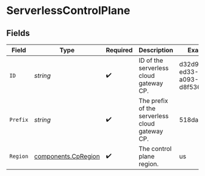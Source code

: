 # ServerlessControlPlane


## Fields

| Field                                                      | Type                                                       | Required                                                   | Description                                                | Example                                                    |
| ---------------------------------------------------------- | ---------------------------------------------------------- | ---------------------------------------------------------- | ---------------------------------------------------------- | ---------------------------------------------------------- |
| `ID`                                                       | *string*                                                   | :heavy_check_mark:                                         | ID of the serverless cloud gateway CP.                     | d32d905a-ed33-46a3-a093-d8f536af9a8a                       |
| `Prefix`                                                   | *string*                                                   | :heavy_check_mark:                                         | The prefix of the serverless cloud gateway CP.             | 518da50bf7                                                 |
| `Region`                                                   | [components.CpRegion](../../models/components/cpregion.md) | :heavy_check_mark:                                         | The control plane region.                                  | us                                                         |